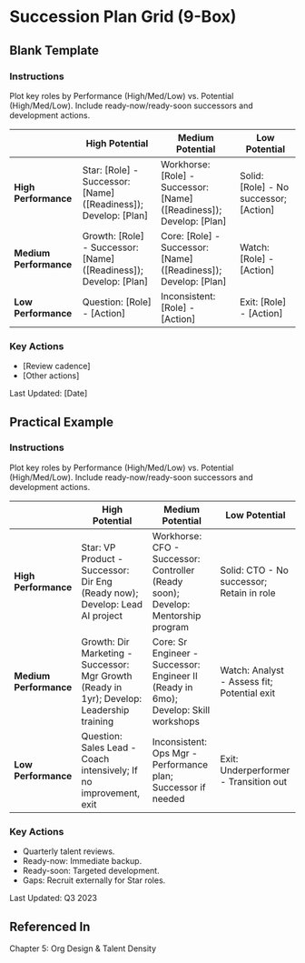 # Succession Plan Grid (9-Box)

## Blank Template

### Instructions
Plot key roles by Performance (High/Med/Low) vs. Potential (High/Med/Low). Include ready-now/ready-soon successors and development actions.

|          | High Potential | Medium Potential | Low Potential |
|----------|----------------|------------------|---------------|
| **High Performance** | Star: [Role] - Successor: [Name] ([Readiness]); Develop: [Plan] | Workhorse: [Role] - Successor: [Name] ([Readiness]); Develop: [Plan] | Solid: [Role] - No successor; [Action] |
| **Medium Performance** | Growth: [Role] - Successor: [Name] ([Readiness]); Develop: [Plan] | Core: [Role] - Successor: [Name] ([Readiness]); Develop: [Plan] | Watch: [Role] - [Action] |
| **Low Performance** | Question: [Role] - [Action] | Inconsistent: [Role] - [Action] | Exit: [Role] - [Action] |

### Key Actions
- [Review cadence]
- [Other actions]

Last Updated: [Date]

## Practical Example

### Instructions
Plot key roles by Performance (High/Med/Low) vs. Potential (High/Med/Low). Include ready-now/ready-soon successors and development actions.

|          | High Potential | Medium Potential | Low Potential |
|----------|----------------|------------------|---------------|
| **High Performance** | Star: VP Product - Successor: Dir Eng (Ready now); Develop: Lead AI project | Workhorse: CFO - Successor: Controller (Ready soon); Develop: Mentorship program | Solid: CTO - No successor; Retain in role |
| **Medium Performance** | Growth: Dir Marketing - Successor: Mgr Growth (Ready in 1yr); Develop: Leadership training | Core: Sr Engineer - Successor: Engineer II (Ready in 6mo); Develop: Skill workshops | Watch: Analyst - Assess fit; Potential exit |
| **Low Performance** | Question: Sales Lead - Coach intensively; If no improvement, exit | Inconsistent: Ops Mgr - Performance plan; Successor if needed | Exit: Underperformer - Transition out |

### Key Actions
- Quarterly talent reviews.
- Ready-now: Immediate backup.
- Ready-soon: Targeted development.
- Gaps: Recruit externally for Star roles.

Last Updated: Q3 2023

## Referenced In
Chapter 5: Org Design & Talent Density

